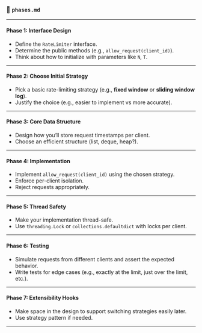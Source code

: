 
### 📄 `phases.md`

---

#### **Phase 1: Interface Design**

* Define the `RateLimiter` interface.
* Determine the public methods (e.g., `allow_request(client_id)`).
* Think about how to initialize with parameters like `N`, `T`.

---

#### **Phase 2: Choose Initial Strategy**

* Pick a basic rate-limiting strategy (e.g., **fixed window** or **sliding window log**).
* Justify the choice (e.g., easier to implement vs more accurate).

---

#### **Phase 3: Core Data Structure**

* Design how you’ll store request timestamps per client.
* Choose an efficient structure (list, deque, heap?).

---

#### **Phase 4: Implementation**

* Implement `allow_request(client_id)` using the chosen strategy.
* Enforce per-client isolation.
* Reject requests appropriately.

---

#### **Phase 5: Thread Safety**

* Make your implementation thread-safe.
* Use `threading.Lock` or `collections.defaultdict` with locks per client.

---

#### **Phase 6: Testing**

* Simulate requests from different clients and assert the expected behavior.
* Write tests for edge cases (e.g., exactly at the limit, just over the limit, etc.).

---

#### **Phase 7: Extensibility Hooks**

* Make space in the design to support switching strategies easily later.
* Use strategy pattern if needed.

---